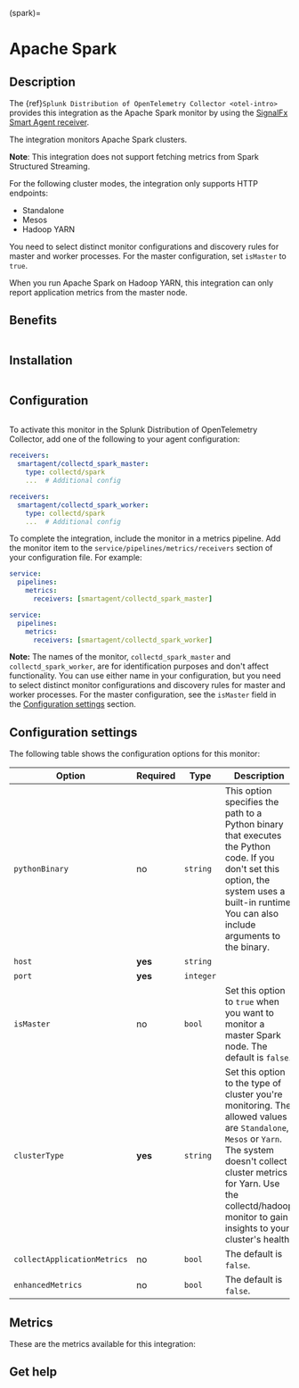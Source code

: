 (spark)=

# Apache Spark
<meta name="description" content="Documentation for the Apache Spark monitor">

## Description

The {ref}`Splunk Distribution of OpenTelemetry Collector <otel-intro>` provides this integration as the Apache Spark monitor by using the [SignalFx Smart Agent receiver](https://github.com/signalfx/splunk-otel-collector/tree/main/internal/receiver/smartagentreceiver).

The integration monitors Apache Spark clusters.

**Note**: This integration does not support fetching metrics from Spark Structured Streaming.

For the following cluster modes, the integration only supports HTTP endpoints:

- Standalone
- Mesos
- Hadoop YARN

You need to select distinct monitor configurations and discovery rules for master and worker processes. For the master configuration, set `isMaster` to `true`.

When you run Apache Spark on Hadoop YARN, this integration can only report application metrics from the master node.

## Benefits

```{include} /_includes/benefits.md
```

## Installation

```{include} /_includes/collector-installation.md
```

## Configuration

```{include} /_includes/configuration.md
```

To activate this monitor in the Splunk Distribution of OpenTelemetry Collector, add one of the following to your agent configuration:

```yaml
receivers:
  smartagent/collectd_spark_master:
    type: collectd/spark
    ...  # Additional config
```
```yaml
receivers:
  smartagent/collectd_spark_worker:
    type: collectd/spark
    ...  # Additional config
```

To complete the integration, include the monitor in a metrics pipeline. Add the monitor item to the `service/pipelines/metrics/receivers` section of your configuration file. For example:


```yaml
service:
  pipelines:
    metrics:
      receivers: [smartagent/collectd_spark_master]
```

```yaml
service:
  pipelines:
    metrics:
      receivers: [smartagent/collectd_spark_worker]
```

**Note:** The names of the monitor, `collectd_spark_master` and `collectd_spark_worker`, are for identification purposes and don't affect functionality. You can use either name in your configuration, but you need to select distinct monitor configurations and discovery rules for master and worker processes. For the master configuration, see the `isMaster` field in the [Configuration settings](#configuration-settings) section.


## Configuration settings

The following table shows the configuration options for this monitor:

| Option | Required | Type | Description                                                                                                                                                                                                                                       |
| -------| -------- | ---- |---------------------------------------------------------------------------------------------------------------------------------------------------------------------------------------------------------------------------------------------------|
| `pythonBinary` | no | `string` | This option specifies the path to a Python binary that executes the Python code. If you don't set this option, the system uses a built-in runtime. You can also include arguments to the binary.                                                  |
| `host` | **yes** | `string` |                                                                                                                                                                                                                                                   |
| `port` | **yes** | `integer` |                                                                                                                                                                                                                                                   |
| `isMaster` | no | `bool` | Set this option to `true` when you want to monitor a master Spark node. The default is `false`.                                                                                                                                                   |
| `clusterType` | **yes** | `string` | Set this option to the type of cluster you're monitoring. The allowed values are `Standalone`, `Mesos` or `Yarn`. The system doesn't collect cluster metrics for Yarn. Use the collectd/hadoop monitor to gain insights to your cluster's health. |
| `collectApplicationMetrics` | no | `bool` | The default is `false`.                                                                                                                                                                                                                           |
| `enhancedMetrics` | no | `bool` | The default is `false`.                                                                                                                                                                                                                           |

## Metrics

These are the metrics available for this integration:

<div class="metrics-yaml" url="https://raw.githubusercontent.com/signalfx/integrations/main/spark/metrics.yaml"></div>

## Get help

```{include} /_includes/troubleshooting.md
```